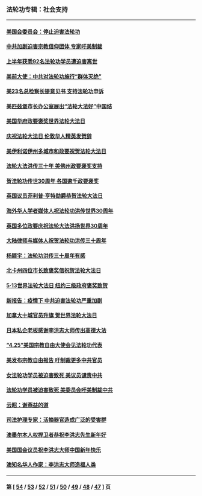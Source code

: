 ### 法轮功专辑：社会支持
---
#### [美国会委员会：停止迫害法轮功](../../pages/nf4386/n13788164.md?07300430) 
#### [中共加剧迫害宗教信仰团体 专家吁美制裁](../../pages/nf4386/n13780252.md?07300430) 
#### [上半年获悉92名法轮功学员遭迫害离世](../../pages/nf4386/n13772701.md?07300430) 
#### [美前大使：中共对法轮功施行“群体灭绝”](../../pages/nf4386/n13771705.md?07300430) 
#### [美23名总检察长提意见书 支持法轮功申诉](../../pages/nf4386/n13766596.md?07300430) 
#### [美匹兹堡市长办公室展出“法轮大法好”中国结](../../pages/nf4386/n13749721.md?07300430) 
#### [美国华府政要褒奖世界法轮大法日](../../pages/nf4386/n13743770.md?07300430) 
#### [庆祝法轮大法日 伦敦华人精英发贺辞](../../pages/nf4386/n13741593.md?07300430) 
#### [美伊利诺伊州多城市和政要祝贺法轮大法日](../../pages/nf4386/n13737149.md?07300430) 
#### [法轮大法洪传三十年 美佛州政要褒奖支持](../../pages/nf4386/n13737103.md?07300430) 
#### [贺法轮功传世30周年 各国逾千政要褒奖](../../pages/nf4386/n13735828.md?07300430) 
#### [英国议员菲利普‧亨特勋爵恭贺法轮大法日](../../pages/nf4386/n13736187.md?07300430) 
#### [海外华人学者媒体人祝法轮功洪传世界30周年](../../pages/nf4386/n13735835.md?07300430) 
#### [英国多位政要庆祝法轮大法洪扬世界30周年](../../pages/nf4386/n13734739.md?07300430) 
#### [大陆律师与媒体人祝贺法轮功洪传三十周年](../../pages/nf4386/n13735062.md?07300430) 
#### [杨颖宇：法轮功洪传三十周年有感](../../pages/nf4386/n13734884.md?07300430) 
#### [北卡州四位市长致褒奖信祝贺法轮大法日](../../pages/nf4386/n13733292.md?07300430) 
#### [5·13世界法轮大法日 纽约三级政府褒奖致贺](../../pages/nf4386/n13732651.md?07300430) 
#### [新报告：疫情下 中共迫害法轮功严重加剧](../../pages/nf4386/n13732612.md?07300430) 
#### [加拿大十城官员升旗 贺世界法轮大法日](../../pages/nf4386/n13729166.md?07300430) 
#### [日本私企老板感谢李洪志大师传出高德大法](../../pages/nf4386/n13726335.md?07300430) 
#### [“4.25”美国宗教自由大使会见法轮功代表](../../pages/nf4386/n13724124.md?07300430) 
#### [美发布宗教自由报告 吁制裁更多中共官员](../../pages/nf4386/n13720670.md?07300430) 
#### [女法轮功学员被迫害致死 美议员谴责中共](../../pages/nf4386/n13682069.md?07300430) 
#### [法轮功学员被迫害致死 美委员会吁美制裁中共](../../pages/nf4386/n13631310.md?07300430) 
#### [云昭：谢燕益的道](../../pages/nf4386/n13607391.md?07300430) 
#### [司法护理专家：活摘器官造成广泛的受害群](../../pages/nf4386/n13570425.md?07300430) 
#### [澳墨尔本人权捍卫者恭祝李洪志先生新年好](../../pages/nf4386/n13556164.md?07300430) 
#### [美国国会议员祝李洪志大师中国新年快乐](../../pages/nf4386/n13554208.md?07300430) 
#### [澳知名华人作家：李洪志大师造福人类](../../pages/nf4386/n13552049.md?07300430) 

---
#### 第 [ [54](./54.md?07300430) / [53](./53.md?07300430) / [52](./52.md?07300430) / [51](./51.md?07300430) / [50](./50.md?07300430) / [49](./49.md?07300430) / [48](./48.md?07300430) / [47](./47.md?07300430) ] 页
